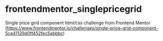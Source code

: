 # frontendmentor_singlepricegrid
Single price grid component html/css challenge from Frontend Mentor (https://www.frontendmentor.io/challenges/single-price-grid-component-5ce41129d0ff452fec5abbbc)
